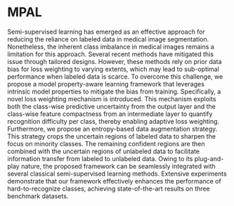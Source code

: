 # MPAL

Semi-supervised learning has emerged as an effective approach for reducing the reliance on labeled data in medical image segmentation. Nonetheless, the inherent class imbalance in medical images remains a limitation for this approach. Several recent methods have mitigated this issue through tailored designs. However, these methods rely on prior data bias for loss weighting to varying extents, which may lead to sub-optimal performance when labeled data is scarce. To overcome this challenge, we propose a model property-aware learning framework that leverages intrinsic model properties to mitigate the bias from training. Specifically, a novel loss weighting mechanism is introduced. This mechanism exploits both the class-wise predictive uncertainty from the output layer and the class-wise feature compactness from an intermediate layer to quantify recognition difficulty per class, thereby enabling adaptive loss weighting. Furthermore, we propose an entropy-based data augmentation strategy. This strategy crops the uncertain regions of labeled data to sharpen the focus on minority classes. The remaining confident regions are then combined with the uncertain regions of unlabeled data to facilitate information transfer from labeled to unlabeled data. Owing to its plug-and-play nature, the proposed framework can be seamlessly integrated with several classical semi-supervised learning methods. Extensive experiments demonstrate that our framework effectively enhances the performance of hard-to-recognize classes, achieving state-of-the-art results on three benchmark datasets.
